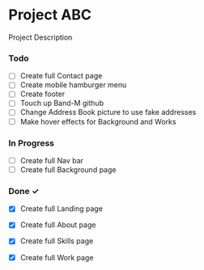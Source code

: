 # Project ABC

Project Description

### Todo

- [ ] Create full Contact page  
- [ ] Create mobile hamburger menu  
- [ ] Create footer  
- [ ] Touch up Band-M github  
- [ ] Change Address Book picture to use fake addresses  
- [ ] Make hover effects for Background and Works  

### In Progress

- [ ] Create full Nav bar  
- [ ] Create full Background page  

### Done ✓

- [x] Create full Landing page  
- [x] Create full About page  
- [x] Create full Skills page  
- [x] Create full Work page  

